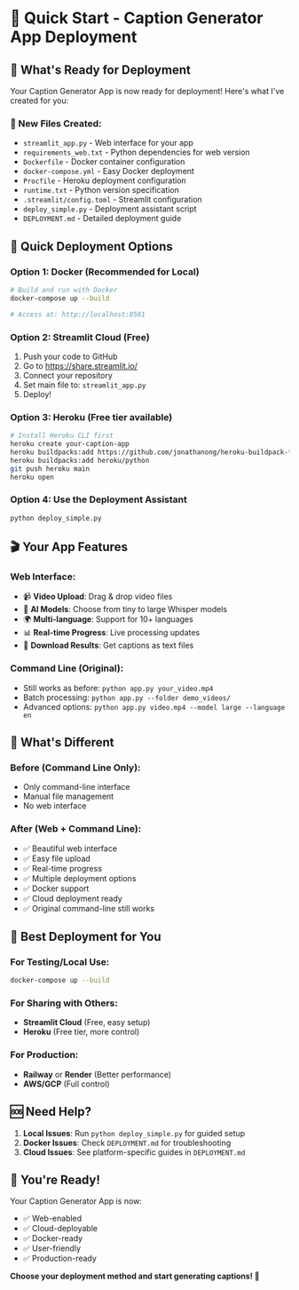 # 🚀 Quick Start - Caption Generator App Deployment

## 🎯 What's Ready for Deployment

Your Caption Generator App is now ready for deployment! Here's what I've created for you:

### 📁 New Files Created:
- `streamlit_app.py` - Web interface for your app
- `requirements_web.txt` - Python dependencies for web version
- `Dockerfile` - Docker container configuration
- `docker-compose.yml` - Easy Docker deployment
- `Procfile` - Heroku deployment configuration
- `runtime.txt` - Python version specification
- `.streamlit/config.toml` - Streamlit configuration
- `deploy_simple.py` - Deployment assistant script
- `DEPLOYMENT.md` - Detailed deployment guide

## 🚀 Quick Deployment Options

### Option 1: Docker (Recommended for Local)
```bash
# Build and run with Docker
docker-compose up --build

# Access at: http://localhost:8501
```

### Option 2: Streamlit Cloud (Free)
1. Push your code to GitHub
2. Go to https://share.streamlit.io/
3. Connect your repository
4. Set main file to: `streamlit_app.py`
5. Deploy!

### Option 3: Heroku (Free tier available)
```bash
# Install Heroku CLI first
heroku create your-caption-app
heroku buildpacks:add https://github.com/jonathanong/heroku-buildpack-ffmpeg-latest.git
heroku buildpacks:add heroku/python
git push heroku main
heroku open
```

### Option 4: Use the Deployment Assistant
```bash
python deploy_simple.py
```

## 🎬 Your App Features

### Web Interface:
- 📹 **Video Upload**: Drag & drop video files
- 🤖 **AI Models**: Choose from tiny to large Whisper models
- 🌍 **Multi-language**: Support for 10+ languages
- 📊 **Real-time Progress**: Live processing updates
- 💾 **Download Results**: Get captions as text files

### Command Line (Original):
- Still works as before: `python app.py your_video.mp4`
- Batch processing: `python app.py --folder demo_videos/`
- Advanced options: `python app.py video.mp4 --model large --language en`

## 🔧 What's Different

### Before (Command Line Only):
- Only command-line interface
- Manual file management
- No web interface

### After (Web + Command Line):
- ✅ Beautiful web interface
- ✅ Easy file upload
- ✅ Real-time progress
- ✅ Multiple deployment options
- ✅ Docker support
- ✅ Cloud deployment ready
- ✅ Original command-line still works

## 🎯 Best Deployment for You

### For Testing/Local Use:
```bash
docker-compose up --build
```

### For Sharing with Others:
- **Streamlit Cloud** (Free, easy setup)
- **Heroku** (Free tier, more control)

### For Production:
- **Railway** or **Render** (Better performance)
- **AWS/GCP** (Full control)

## 🆘 Need Help?

1. **Local Issues**: Run `python deploy_simple.py` for guided setup
2. **Docker Issues**: Check `DEPLOYMENT.md` for troubleshooting
3. **Cloud Issues**: See platform-specific guides in `DEPLOYMENT.md`

## 🎉 You're Ready!

Your Caption Generator App is now:
- ✅ Web-enabled
- ✅ Cloud-deployable
- ✅ Docker-ready
- ✅ User-friendly
- ✅ Production-ready

**Choose your deployment method and start generating captions! 🚀**
